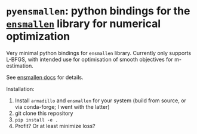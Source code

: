 # `pyensmallen`: python bindings for the [`ensmallen`](https://ensmallen.org/) library for numerical optimization

Very minimal python bindings for `ensmallen` library. Currently only supports L-BFGS, with intended use for optimisation of smooth objectives for m-estimation.

See [ensmallen docs](https://ensmallen.org/docs.html) for details.

Installation:
1. Install `armadillo` and `ensmallen` for your system (build from source, or via conda-forge; I went with the latter)
2. git clone this repository
3. `pip install -e .`
4. Profit? Or at least minimize loss?



